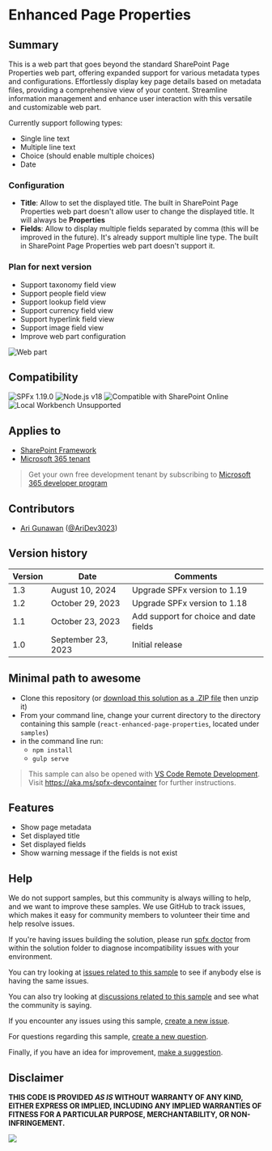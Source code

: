 # Enhanced Page Properties

## Summary

This is a web part that goes beyond the standard SharePoint Page Properties web part, offering expanded support for various metadata types and configurations. Effortlessly display key page details based on metadata files, providing a comprehensive view of your content. Streamline information management and enhance user interaction with this versatile and customizable web part.

Currently support following types:

- Single line text
- Multiple line text
- Choice (should enable multiple choices)
- Date

### Configuration

- **Title**: Allow to set the displayed title. The built in SharePoint Page Properties web part doesn't allow user to change the displayed title. It will always be **Properties**
- **Fields**: Allow to display multiple fields separated by comma (this will be improved in the future). It's already support multiple line type. The built in SharePoint Page Properties web part doesn't support it.

### Plan for next version

- Support taxonomy field view
- Support people field view
- Support lookup field view
- Support currency field view
- Support hyperlink field view
- Support image field view
- Improve web part configuration

![Web part](assets/app.png)

## Compatibility

![SPFx 1.19.0](https://img.shields.io/badge/SPFx-1.19.0-green.svg)
![Node.js v18](https://img.shields.io/badge/Node.js-v18-green.svg)
![Compatible with SharePoint Online](https://img.shields.io/badge/SharePoint%20Online-Compatible-green.svg)
![Local Workbench Unsupported](https://img.shields.io/badge/Local%20Workbench-Unsupported-red.svg "Local workbench is no longer available as of SPFx 1.13 and above")

## Applies to

- [SharePoint Framework](https://docs.microsoft.com/sharepoint/dev/spfx/sharepoint-framework-overview)
- [Microsoft 365 tenant](https://docs.microsoft.com/sharepoint/dev/spfx/set-up-your-development-environment)

> Get your own free development tenant by subscribing to [Microsoft 365 developer program](https://aka.ms/m365devprogram)

## Contributors

- [Ari Gunawan](https://github.com/AriGunawan) ([@AriDev3023](https://twitter.com/AriDev3023))

## Version history

Version|Date|Comments
-------|----|--------
1.3|August 10, 2024|Upgrade SPFx version to 1.19
1.2|October 29, 2023|Upgrade SPFx version to 1.18
1.1|October 23, 2023|Add support for choice and date fields
1.0|September 23, 2023|Initial release

## Minimal path to awesome

- Clone this repository (or [download this solution as a .ZIP file](https://pnp.github.io/download-partial/?url=https://github.com/pnp/sp-dev-fx-webparts/tree/main/samples/react-enhanced-page-properties) then unzip it)
- From your command line, change your current directory to the directory containing this sample (`react-enhanced-page-properties`, located under `samples`)
- in the command line run:
  - `npm install`
  - `gulp serve`

> This sample can also be opened with [VS Code Remote Development](https://code.visualstudio.com/docs/remote/remote-overview). Visit <https://aka.ms/spfx-devcontainer> for further instructions.

## Features

- Show page metadata
- Set displayed title
- Set displayed fields
- Show warning message if the fields is not exist

## Help

We do not support samples, but this community is always willing to help, and we want to improve these samples. We use GitHub to track issues, which makes it easy for  community members to volunteer their time and help resolve issues.

If you're having issues building the solution, please run [spfx doctor](https://pnp.github.io/cli-microsoft365/cmd/spfx/spfx-doctor/) from within the solution folder to diagnose incompatibility issues with your environment.

You can try looking at [issues related to this sample](https://github.com/pnp/sp-dev-fx-webparts/issues?q=label%3A%22sample%3A%20react-enhanced-page-properties%22) to see if anybody else is having the same issues.

You can also try looking at [discussions related to this sample](https://github.com/pnp/sp-dev-fx-webparts/discussions?discussions_q=react-enhanced-page-properties) and see what the community is saying.

If you encounter any issues using this sample, [create a new issue](https://github.com/pnp/sp-dev-fx-webparts/issues/new?assignees=&labels=Needs%3A+Triage+%3Amag%3A%2Ctype%3Abug-suspected%2Csample%3A%20react-enhanced-page-properties&template=bug-report.yml&sample=react-enhanced-page-properties&authors=@AriGunawan&title=react-enhanced-page-properties%20-%20).

For questions regarding this sample, [create a new question](https://github.com/pnp/sp-dev-fx-webparts/issues/new?assignees=&labels=Needs%3A+Triage+%3Amag%3A%2Ctype%3Aquestion%2Csample%3A%20react-enhanced-page-properties&template=question.yml&sample=react-enhanced-page-properties&authors=@AriGunawan&title=react-enhanced-page-properties%20-%20).

Finally, if you have an idea for improvement, [make a suggestion](https://github.com/pnp/sp-dev-fx-webparts/issues/new?assignees=&labels=Needs%3A+Triage+%3Amag%3A%2Ctype%3Aenhancement%2Csample%3A%20react-enhanced-page-properties&template=suggestion.yml&sample=react-enhanced-page-properties&authors=@AriGunawan&title=react-enhanced-page-properties%20-%20).

## Disclaimer

**THIS CODE IS PROVIDED *AS IS* WITHOUT WARRANTY OF ANY KIND, EITHER EXPRESS OR IMPLIED, INCLUDING ANY IMPLIED WARRANTIES OF FITNESS FOR A PARTICULAR PURPOSE, MERCHANTABILITY, OR NON-INFRINGEMENT.**

<img src="https://m365-visitor-stats.azurewebsites.net/sp-dev-fx-webparts/samples/react-enhanced-page-properties" />
